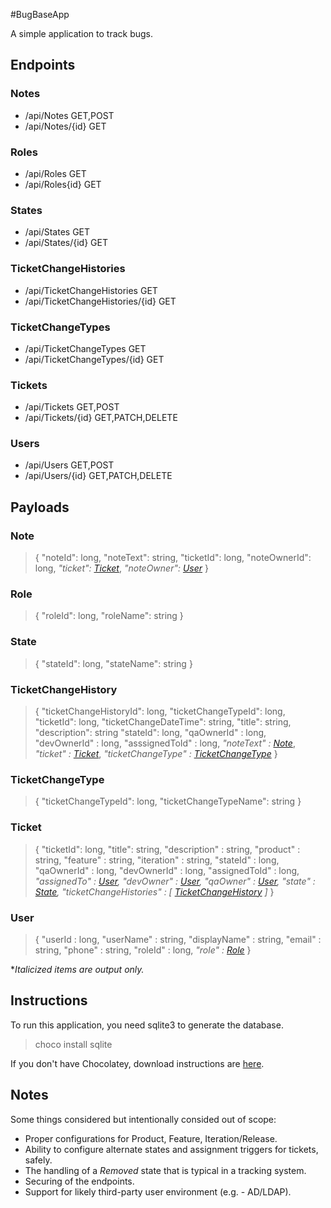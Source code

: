 #BugBaseApp

A simple application to track bugs.

## Endpoints

### Notes

* /api/Notes GET,POST
* /api/Notes/{id} GET
  
### Roles

* /api/Roles GET
* /api/Roles{id} GET

### States

* /api/States GET
* /api/States/{id} GET

### TicketChangeHistories

* /api/TicketChangeHistories GET
* /api/TicketChangeHistories/{id} GET

### TicketChangeTypes

* /api/TicketChangeTypes GET
* /api/TicketChangeTypes/{id} GET

### Tickets

* /api/Tickets GET,POST
* /api/Tickets/{id} GET,PATCH,DELETE

### Users

* /api/Users GET,POST
* /api/Users/{id} GET,PATCH,DELETE

## Payloads

### Note

>{
>    "noteId": long,
>   "noteText": string,
>   "ticketId": long,
>   "noteOwnerId": long,
>   *"ticket": [Ticket](#ticket)*,
>    *"noteOwner": [User](#user)*
>}

### Role



>{
>    "roleId": long,
>    "roleName": string
>}

### State

>{
>    "stateId": long,
>    "stateName": string
>}

### TicketChangeHistory

>{
>    "ticketChangeHistoryId": long,
>    "ticketChangeTypeId": long,
>    "ticketId": long,
>    "ticketChangeDateTime": string,
>    "title": string,
>    "description": string
>    "stateId": long,
>    "qaOwnerId" : long,
>    "devOwnerId" : long,
>    "asssignedToId" : long,
>    *"noteText" : [Note](#note)*,
>    *"ticket" : [Ticket](#ticket)*,
>    *"ticketChangeType" : [TicketChangeType](#ticketchangetype)*
>}

### TicketChangeType

>{
>    "ticketChangeTypeId": long,
>    "ticketChangeTypeName": string
>}

### Ticket


>{
>    "ticketId": long,
>    "title": string,
>    "description" : string,
>    "product" : string,
>    "feature" : string,
>    "iteration" : string,
>    "stateId" : long,
>    "qaOwnerId" : long,
>    "devOwnerId" : long,
>    "assignedToId" : long,
>    *"assignedTo" : [User](#user),*
>    *"devOwner" : [User](#user),*
>    *"qaOwner" : [User](#user),*
>    *"state" : [State](#state),*
>    *"ticketChangeHistories" : [ [TicketChangeHistory](#ticketchangehistory) ]*
>}

### User

>{
>    "userId : long,
>    "userName" : string,
>    "displayName" : string,
>    "email" : string,
>    "phone" : string,
>    "roleId" : long,
>    *"role" : [Role](#role)*
>}

**Italicized items are output only.*

## Instructions

To run this application, you need sqlite3 to generate the database.

> choco install sqlite

If you don't have Chocolatey, download instructions are [here](https://chocolatey.org/install#individual).


## Notes

Some things considered but intentionally consided out of scope:

* Proper configurations for Product, Feature, Iteration/Release.
* Ability to configure alternate states and assignment triggers for tickets, safely.
* The handling of a *Removed* state that is typical in a tracking system.
* Securing of the endpoints.
* Support for likely third-party user environment (e.g. - AD/LDAP).

